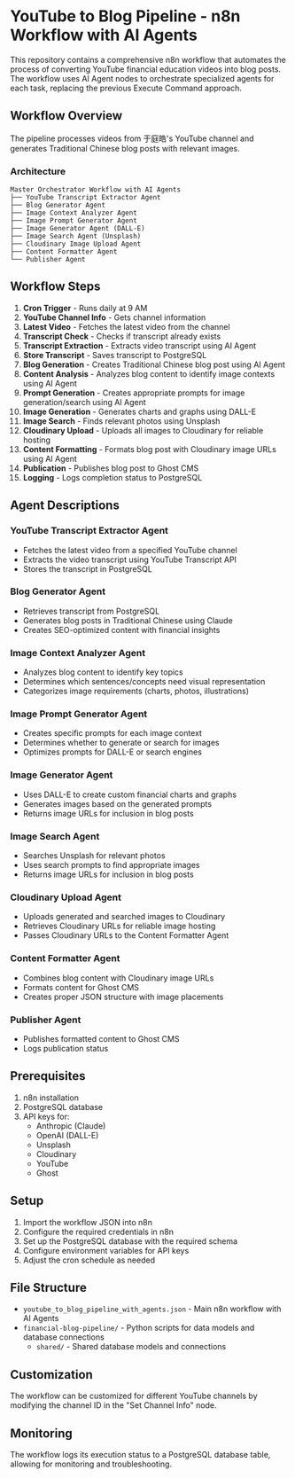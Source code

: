 # YouTube to Blog Pipeline - n8n Workflow with AI Agents

This repository contains a comprehensive n8n workflow that automates the process of converting YouTube financial education videos into blog posts. The workflow uses AI Agent nodes to orchestrate specialized agents for each task, replacing the previous Execute Command approach.

## Workflow Overview

The pipeline processes videos from 于庭皓's YouTube channel and generates Traditional Chinese blog posts with relevant images.

### Architecture

```
Master Orchestrator Workflow with AI Agents
├── YouTube Transcript Extractor Agent
├── Blog Generator Agent
├── Image Context Analyzer Agent
├── Image Prompt Generator Agent
├── Image Generator Agent (DALL-E)
├── Image Search Agent (Unsplash)
├── Cloudinary Image Upload Agent
├── Content Formatter Agent
└── Publisher Agent
```

## Workflow Steps

1. **Cron Trigger** - Runs daily at 9 AM
2. **YouTube Channel Info** - Gets channel information
3. **Latest Video** - Fetches the latest video from the channel
4. **Transcript Check** - Checks if transcript already exists
5. **Transcript Extraction** - Extracts video transcript using AI Agent
6. **Store Transcript** - Saves transcript to PostgreSQL
7. **Blog Generation** - Creates Traditional Chinese blog post using AI Agent
8. **Content Analysis** - Analyzes blog content to identify image contexts using AI Agent
9. **Prompt Generation** - Creates appropriate prompts for image generation/search using AI Agent
10. **Image Generation** - Generates charts and graphs using DALL-E
11. **Image Search** - Finds relevant photos using Unsplash
12. **Cloudinary Upload** - Uploads all images to Cloudinary for reliable hosting
13. **Content Formatting** - Formats blog post with Cloudinary image URLs using AI Agent
14. **Publication** - Publishes blog post to Ghost CMS
15. **Logging** - Logs completion status to PostgreSQL

## Agent Descriptions

### YouTube Transcript Extractor Agent
- Fetches the latest video from a specified YouTube channel
- Extracts the video transcript using YouTube Transcript API
- Stores the transcript in PostgreSQL

### Blog Generator Agent
- Retrieves transcript from PostgreSQL
- Generates blog posts in Traditional Chinese using Claude
- Creates SEO-optimized content with financial insights

### Image Context Analyzer Agent
- Analyzes blog content to identify key topics
- Determines which sentences/concepts need visual representation
- Categorizes image requirements (charts, photos, illustrations)

### Image Prompt Generator Agent
- Creates specific prompts for each image context
- Determines whether to generate or search for images
- Optimizes prompts for DALL-E or search engines

### Image Generator Agent
- Uses DALL-E to create custom financial charts and graphs
- Generates images based on the generated prompts
- Returns image URLs for inclusion in blog posts

### Image Search Agent
- Searches Unsplash for relevant photos
- Uses search prompts to find appropriate images
- Returns image URLs for inclusion in blog posts

### Cloudinary Upload Agent
- Uploads generated and searched images to Cloudinary
- Retrieves Cloudinary URLs for reliable image hosting
- Passes Cloudinary URLs to the Content Formatter Agent

### Content Formatter Agent
- Combines blog content with Cloudinary image URLs
- Formats content for Ghost CMS
- Creates proper JSON structure with image placements

### Publisher Agent
- Publishes formatted content to Ghost CMS
- Logs publication status

## Prerequisites

1. n8n installation
2. PostgreSQL database
3. API keys for:
   - Anthropic (Claude)
   - OpenAI (DALL-E)
   - Unsplash
   - Cloudinary
   - YouTube
   - Ghost

## Setup

1. Import the workflow JSON into n8n
2. Configure the required credentials in n8n
3. Set up the PostgreSQL database with the required schema
4. Configure environment variables for API keys
5. Adjust the cron schedule as needed

## File Structure

- `youtube_to_blog_pipeline_with_agents.json` - Main n8n workflow with AI Agents
- `financial-blog-pipeline/` - Python scripts for data models and database connections
  - `shared/` - Shared database models and connections

## Customization

The workflow can be customized for different YouTube channels by modifying the channel ID in the "Set Channel Info" node.

## Monitoring

The workflow logs its execution status to a PostgreSQL database table, allowing for monitoring and troubleshooting.